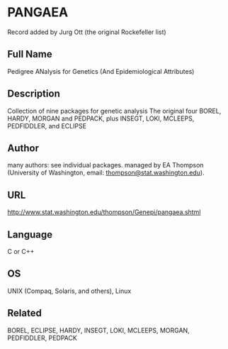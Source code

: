 # PANGAEA
Record added by Jurg Ott (the original Rockefeller list)

## Full Name
Pedigree ANalysis for Genetics (And Epidemiological Attributes)

## Description
Collection of nine packages for genetic analysis
The original four BOREL, HARDY, MORGAN and PEDPACK, plus INSEGT, LOKI, MCLEEPS, PEDFIDDLER, and ECLIPSE

## Author
many authors: see individual packages. managed by EA Thompson (University of Washington, email: thompson@stat.washington.edu).

## URL
http://www.stat.washington.edu/thompson/Genepi/pangaea.shtml

## Language
C or C++

## OS
UNIX (Compaq, Solaris, and others), Linux

## Related
BOREL, ECLIPSE, HARDY, INSEGT, LOKI, MCLEEPS, MORGAN, PEDFIDDLER, PEDPACK